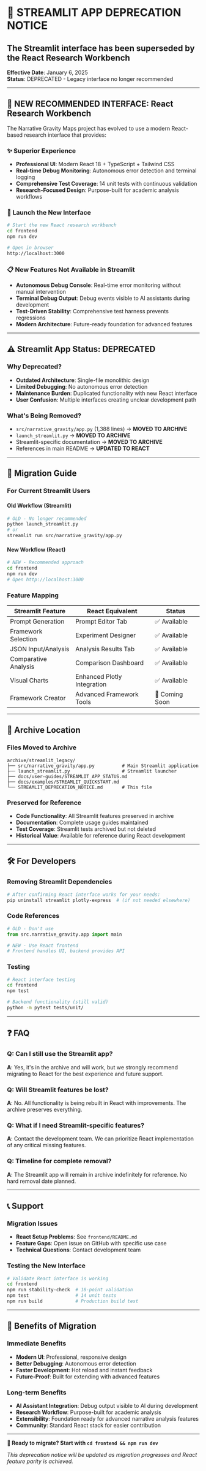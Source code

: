 # 🚨 STREAMLIT APP DEPRECATION NOTICE

## The Streamlit interface has been superseded by the React Research Workbench

**Effective Date**: January 6, 2025  
**Status**: DEPRECATED - Legacy interface no longer recommended  

---

## 🎯 **NEW RECOMMENDED INTERFACE: React Research Workbench**

The Narrative Gravity Maps project has evolved to use a modern React-based research interface that provides:

### ✨ **Superior Experience**
- **Professional UI**: Modern React 18 + TypeScript + Tailwind CSS
- **Real-time Debug Monitoring**: Autonomous error detection and terminal logging
- **Comprehensive Test Coverage**: 14 unit tests with continuous validation
- **Research-Focused Design**: Purpose-built for academic analysis workflows

### 🚀 **Launch the New Interface**
```bash
# Start the new React research workbench
cd frontend
npm run dev

# Open in browser
http://localhost:3000
```

### 📋 **New Features Not Available in Streamlit**
- **Autonomous Debug Console**: Real-time error monitoring without manual intervention
- **Terminal Debug Output**: Debug events visible to AI assistants during development
- **Test-Driven Stability**: Comprehensive test harness prevents regressions
- **Modern Architecture**: Future-ready foundation for advanced features

---

## ⚠️ **Streamlit App Status: DEPRECATED**

### **Why Deprecated?**
- **Outdated Architecture**: Single-file monolithic design
- **Limited Debugging**: No autonomous error detection
- **Maintenance Burden**: Duplicated functionality with new React interface
- **User Confusion**: Multiple interfaces creating unclear development path

### **What's Being Removed?**
- `src/narrative_gravity/app.py` (1,388 lines) → **MOVED TO ARCHIVE**
- `launch_streamlit.py` → **MOVED TO ARCHIVE** 
- Streamlit-specific documentation → **MOVED TO ARCHIVE**
- References in main README → **UPDATED TO REACT**

---

## 🔄 **Migration Guide**

### **For Current Streamlit Users**

#### **Old Workflow (Streamlit)**
```bash
# OLD - No longer recommended
python launch_streamlit.py
# or
streamlit run src/narrative_gravity/app.py
```

#### **New Workflow (React)**
```bash
# NEW - Recommended approach
cd frontend
npm run dev
# Open http://localhost:3000
```

### **Feature Mapping**

| Streamlit Feature | React Equivalent | Status |
|-------------------|------------------|---------|
| Prompt Generation | Prompt Editor Tab | ✅ Available |
| Framework Selection | Experiment Designer | ✅ Available |
| JSON Input/Analysis | Analysis Results Tab | ✅ Available |
| Comparative Analysis | Comparison Dashboard | ✅ Available |
| Visual Charts | Enhanced Plotly Integration | ✅ Available |
| Framework Creator | Advanced Framework Tools | 🚧 Coming Soon |

---

## 📁 **Archive Location**

### **Files Moved to Archive**
```
archive/streamlit_legacy/
├── src/narrative_gravity/app.py          # Main Streamlit application
├── launch_streamlit.py                   # Streamlit launcher
├── docs/user-guides/STREAMLIT_APP_STATUS.md
├── docs/examples/STREAMLIT_QUICKSTART.md
└── STREAMLIT_DEPRECATION_NOTICE.md       # This file
```

### **Preserved for Reference**
- **Code Functionality**: All Streamlit features preserved in archive
- **Documentation**: Complete usage guides maintained
- **Test Coverage**: Streamlit tests archived but not deleted
- **Historical Value**: Available for reference during React development

---

## 🛠️ **For Developers**

### **Removing Streamlit Dependencies**
```bash
# After confirming React interface works for your needs:
pip uninstall streamlit plotly-express  # (if not needed elsewhere)
```

### **Code References**
```python
# OLD - Don't use
from src.narrative_gravity.app import main

# NEW - Use React frontend
# Frontend handles UI, backend provides API
```

### **Testing**
```bash
# React interface testing
cd frontend
npm test

# Backend functionality (still valid)
python -m pytest tests/unit/
```

---

## ❓ **FAQ**

### **Q: Can I still use the Streamlit app?**
**A**: Yes, it's in the archive and will work, but we strongly recommend migrating to React for the best experience and future support.

### **Q: Will Streamlit features be lost?**
**A**: No. All functionality is being rebuilt in React with improvements. The archive preserves everything.

### **Q: What if I need Streamlit-specific features?**
**A**: Contact the development team. We can prioritize React implementation of any critical missing features.

### **Q: Timeline for complete removal?**
**A**: The Streamlit app will remain in archive indefinitely for reference. No hard removal date planned.

---

## 📞 **Support**

### **Migration Issues**
- **React Setup Problems**: See `frontend/README.md`
- **Feature Gaps**: Open issue on GitHub with specific use case
- **Technical Questions**: Contact development team

### **Testing the New Interface**
```bash
# Validate React interface is working
cd frontend
npm run stability-check  # 18-point validation
npm test                 # 14 unit tests
npm run build            # Production build test
```

---

## 🎉 **Benefits of Migration**

### **Immediate Benefits**
- **Modern UI**: Professional, responsive design
- **Better Debugging**: Autonomous error detection
- **Faster Development**: Hot reload and instant feedback
- **Future-Proof**: Built for extending with advanced features

### **Long-term Benefits**
- **AI Assistant Integration**: Debug output visible to AI during development
- **Research Workflow**: Purpose-built for academic analysis
- **Extensibility**: Foundation ready for advanced narrative analysis features
- **Community**: Standard React stack for easier contribution

---

**🚀 Ready to migrate? Start with `cd frontend && npm run dev`**

*This deprecation notice will be updated as migration progresses and React feature parity is achieved.* 